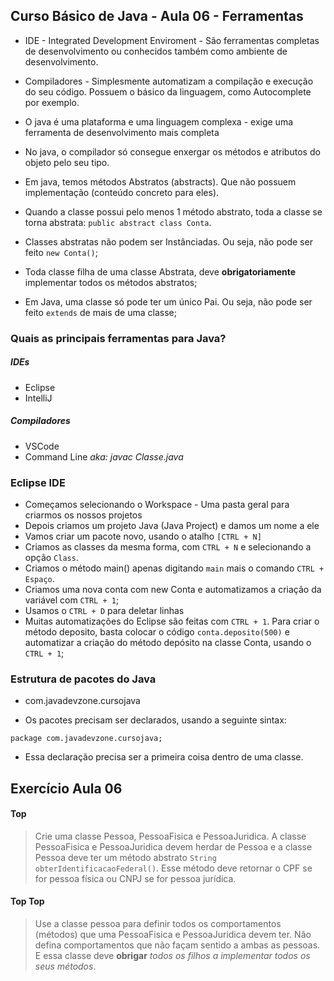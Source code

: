 ## Curso Básico de Java - Aula 06 - Ferramentas

- IDE - Integrated Development Enviroment - São ferramentas completas de desenvolvimento ou conhecidos também como ambiente de desenvolvimento.
- Compiladores - Simplesmente automatizam a compilação e execução do seu código. Possuem o básico da linguagem, como Autocomplete por exemplo.
- O java é uma plataforma e uma linguagem complexa - exige uma ferramenta de desenvolvimento mais completa

- No java, o compilador só consegue enxergar os métodos e atributos do objeto pelo seu tipo.
- Em java, temos métodos Abstratos (abstracts). Que não possuem implementação (conteúdo concreto para eles).
- Quando a classe possui pelo menos 1 método abstrato, toda a classe se torna abstrata: `public abstract class Conta`.
- Classes abstratas não podem ser Instânciadas. Ou seja, não pode ser feito `new Conta()`;
- Toda classe filha de uma classe Abstrata, deve **obrigatoriamente** implementar todos os métodos abstratos;
- Em Java, uma classe só pode ter um único Pai. Ou seja, não pode ser feito `extends` de mais de uma classe;

### Quais as principais ferramentas para Java?

##### IDEs
- Eclipse
- IntelliJ

##### Compiladores
- VSCode
- Command Line *aka: javac Classe.java*

### Eclipse IDE
- Começamos selecionando o Workspace - Uma pasta geral para criarmos os nossos projetos
- Depois criamos um projeto Java (Java Project) e damos um nome a ele
- Vamos criar um pacote novo, usando o atalho `[CTRL + N]`
- Criamos as classes da mesma forma, com `CTRL + N` e selecionando a opção `Class`.
- Criamos o método main() apenas digitando `main` mais o comando `CTRL + Espaço`.
- Criamos uma nova conta com new Conta e automatizamos a criação da variável com `CTRL + 1`;
- Usamos o `CTRL + D` para deletar linhas
- Muitas automatizações do Eclipse são feitas com `CTRL + 1`. Para criar o método deposito, basta colocar o código `conta.deposito(500)` e automatizar a criação do método depósito na classe Conta, usando o `CTRL + 1`;

### Estrutura de pacotes do Java
- com.javadevzone.cursojava

- Os pacotes precisam ser declarados, usando a seguinte sintax:
```
package com.javadevzone.cursojava;
```
- Essa declaração precisa ser a primeira coisa dentro de uma classe.


## Exercício Aula 06

#### Top 
> Crie uma classe Pessoa, PessoaFisica e PessoaJuridica. A classe PessoaFisica e PessoaJuridica devem herdar de Pessoa e a classe Pessoa deve ter um método abstrato `String obterIdentificacaoFederal()`. Esse método deve retornar o CPF se for pessoa física ou CNPJ se for pessoa jurídica.

#### Top Top
> Use a classe pessoa para definir todos os comportamentos (métodos) que uma PessoaFisica e PessoaJuridica devem ter. Não defina comportamentos que não façam sentido a ambas as pessoas. E essa classe deve **obrigar** *todos os filhos a implementar todos os seus métodos*.